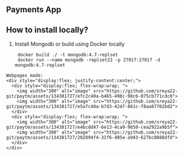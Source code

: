 ## Payments App

## How to install locally?

1. Install Mongodb or build using Docker locally
    ```
     docker build ./ -t mongodb:4.7-replset
     docker run --name mongodb -replset22 -p 27017:27017 -d mongodb:4.7-replset
```
Webpages made:
<div style="display:flex; justify-content:center;">
  <div style="display:flex; flex-wrap:wrap; ">
    <img width="300" alt="image" src="https://github.com/sreya22-git/paytm/assets/134381727/efc2c40a-b465-498c-98c6-075cb771cdc8">
    <img width="300" alt="image" src="https://github.com/sreya22-git/paytm/assets/134381727/e5a7c48a-b7d3-4247-861c-f8aa87762bd2">
  </div>
  <div style="display:flex; flex-wrap:wrap; ">
    <img width="300" alt="image" src="https://github.com/sreya22-git/paytm/assets/134381727/e4bcdd47-6e13-4ca9-9650-cea2922a9b5f">
    <img width="300" alt="image" src="https://github.com/sreya22-git/paytm/assets/134381727/202894f4-31f6-405e-a943-627bc8088dfd">
  </div>
</div>
